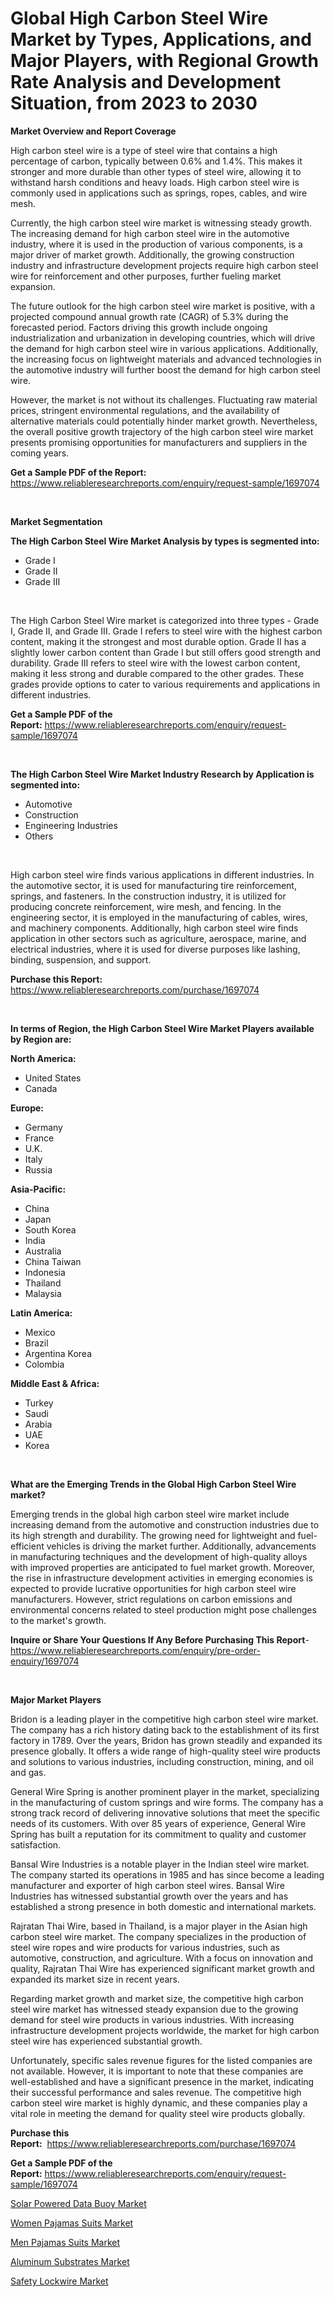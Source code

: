 <p><h1>Global High Carbon Steel Wire Market by Types, Applications, and Major Players, with Regional Growth Rate Analysis and Development Situation, from 2023 to 2030</h1></p><p><strong>Market Overview and Report Coverage</strong></p>
<p><p>High carbon steel wire is a type of steel wire that contains a high percentage of carbon, typically between 0.6% and 1.4%. This makes it stronger and more durable than other types of steel wire, allowing it to withstand harsh conditions and heavy loads. High carbon steel wire is commonly used in applications such as springs, ropes, cables, and wire mesh.</p><p>Currently, the high carbon steel wire market is witnessing steady growth. The increasing demand for high carbon steel wire in the automotive industry, where it is used in the production of various components, is a major driver of market growth. Additionally, the growing construction industry and infrastructure development projects require high carbon steel wire for reinforcement and other purposes, further fueling market expansion.</p><p>The future outlook for the high carbon steel wire market is positive, with a projected compound annual growth rate (CAGR) of 5.3% during the forecasted period. Factors driving this growth include ongoing industrialization and urbanization in developing countries, which will drive the demand for high carbon steel wire in various applications. Additionally, the increasing focus on lightweight materials and advanced technologies in the automotive industry will further boost the demand for high carbon steel wire.</p><p>However, the market is not without its challenges. Fluctuating raw material prices, stringent environmental regulations, and the availability of alternative materials could potentially hinder market growth. Nevertheless, the overall positive growth trajectory of the high carbon steel wire market presents promising opportunities for manufacturers and suppliers in the coming years.</p></p>
<p><strong>Get a Sample PDF of the Report:</strong> <a href="https://www.reliableresearchreports.com/enquiry/request-sample/1697074">https://www.reliableresearchreports.com/enquiry/request-sample/1697074</a></p>
<p>&nbsp;</p>
<p><strong>Market Segmentation</strong></p>
<p><strong>The High Carbon Steel Wire Market Analysis by types is segmented into:</strong></p>
<p><ul><li>Grade I</li><li>Grade II</li><li>Grade III</li></ul></p>
<p>&nbsp;</p>
<p><p>The High Carbon Steel Wire market is categorized into three types - Grade I, Grade II, and Grade III. Grade I refers to steel wire with the highest carbon content, making it the strongest and most durable option. Grade II has a slightly lower carbon content than Grade I but still offers good strength and durability. Grade III refers to steel wire with the lowest carbon content, making it less strong and durable compared to the other grades. These grades provide options to cater to various requirements and applications in different industries.</p></p>
<p><strong>Get a Sample PDF of the Report:</strong>&nbsp;<a href="https://www.reliableresearchreports.com/enquiry/request-sample/1697074">https://www.reliableresearchreports.com/enquiry/request-sample/1697074</a></p>
<p>&nbsp;</p>
<p><strong>The High Carbon Steel Wire Market Industry Research by Application is segmented into:</strong></p>
<p><ul><li>Automotive</li><li>Construction</li><li>Engineering Industries</li><li>Others</li></ul></p>
<p>&nbsp;</p>
<p><p>High carbon steel wire finds various applications in different industries. In the automotive sector, it is used for manufacturing tire reinforcement, springs, and fasteners. In the construction industry, it is utilized for producing concrete reinforcement, wire mesh, and fencing. In the engineering sector, it is employed in the manufacturing of cables, wires, and machinery components. Additionally, high carbon steel wire finds application in other sectors such as agriculture, aerospace, marine, and electrical industries, where it is used for diverse purposes like lashing, binding, suspension, and support.</p></p>
<p><strong>Purchase this Report:</strong>&nbsp; <a href="https://www.reliableresearchreports.com/purchase/1697074">https://www.reliableresearchreports.com/purchase/1697074</a></p>
<p>&nbsp;</p>
<p><strong>In terms of Region, the High Carbon Steel Wire Market Players available by Region are:</strong></p>
<p>
    <p> <strong> North America: </strong>
        <ul>
            <li>United States</li>
            <li>Canada</li>
        </ul>
        </p> 
    <p> <strong> Europe: </strong>
        <ul>
            <li>Germany</li>
            <li>France</li>
            <li>U.K.</li>
            <li>Italy</li>
            <li>Russia</li>
        </ul>
        </p> 
    <p> <strong> Asia-Pacific: </strong>
        <ul>
            <li>China</li>
            <li>Japan</li>
            <li>South Korea</li>
            <li>India</li>
            <li>Australia</li>
            <li>China Taiwan</li>
            <li>Indonesia</li>
            <li>Thailand</li>
            <li>Malaysia</li>
        </ul>
        </p> 
    <p> <strong> Latin America: </strong>
        <ul>
            <li>Mexico</li>
            <li>Brazil</li>
            <li>Argentina Korea</li>
            <li>Colombia</li>
        </ul>
        </p> 
    <p> <strong> Middle East & Africa: </strong>
        <ul>
            <li>Turkey</li>
            <li>Saudi</li>
            <li>Arabia</li>
            <li>UAE</li>
            <li>Korea</li>
        </ul>
    </p>
    </p>
<p>&nbsp;</p>
<p><strong>What are the Emerging Trends in the Global High Carbon Steel Wire market?</strong></p>
<p><p>Emerging trends in the global high carbon steel wire market include increasing demand from the automotive and construction industries due to its high strength and durability. The growing need for lightweight and fuel-efficient vehicles is driving the market further. Additionally, advancements in manufacturing techniques and the development of high-quality alloys with improved properties are anticipated to fuel market growth. Moreover, the rise in infrastructure development activities in emerging economies is expected to provide lucrative opportunities for high carbon steel wire manufacturers. However, strict regulations on carbon emissions and environmental concerns related to steel production might pose challenges to the market's growth.</p></p>
<p><strong>Inquire or Share Your Questions If Any Before Purchasing This Report</strong>- <a href="https://www.reliableresearchreports.com/enquiry/pre-order-enquiry/1697074">https://www.reliableresearchreports.com/enquiry/pre-order-enquiry/1697074</a></p>
<p>&nbsp;</p>
<p><strong>Major Market Players</strong></p>
<p><p>Bridon is a leading player in the competitive high carbon steel wire market. The company has a rich history dating back to the establishment of its first factory in 1789. Over the years, Bridon has grown steadily and expanded its presence globally. It offers a wide range of high-quality steel wire products and solutions to various industries, including construction, mining, and oil and gas.</p><p>General Wire Spring is another prominent player in the market, specializing in the manufacturing of custom springs and wire forms. The company has a strong track record of delivering innovative solutions that meet the specific needs of its customers. With over 85 years of experience, General Wire Spring has built a reputation for its commitment to quality and customer satisfaction.</p><p>Bansal Wire Industries is a notable player in the Indian steel wire market. The company started its operations in 1985 and has since become a leading manufacturer and exporter of high carbon steel wires. Bansal Wire Industries has witnessed substantial growth over the years and has established a strong presence in both domestic and international markets.</p><p>Rajratan Thai Wire, based in Thailand, is a major player in the Asian high carbon steel wire market. The company specializes in the production of steel wire ropes and wire products for various industries, such as automotive, construction, and agriculture. With a focus on innovation and quality, Rajratan Thai Wire has experienced significant market growth and expanded its market size in recent years.</p><p>Regarding market growth and market size, the competitive high carbon steel wire market has witnessed steady expansion due to the growing demand for steel wire products in various industries. With increasing infrastructure development projects worldwide, the market for high carbon steel wire has experienced substantial growth.</p><p>Unfortunately, specific sales revenue figures for the listed companies are not available. However, it is important to note that these companies are well-established and have a significant presence in the market, indicating their successful performance and sales revenue. The competitive high carbon steel wire market is highly dynamic, and these companies play a vital role in meeting the demand for quality steel wire products globally.</p></p>
<p><strong>Purchase this Report:</strong>&nbsp;&nbsp;<a href="https://www.reliableresearchreports.com/purchase/1697074">https://www.reliableresearchreports.com/purchase/1697074</a></p>
<p></p>
<p><strong>Get a Sample PDF of the Report:</strong>&nbsp;<a href="https://www.reliableresearchreports.com/enquiry/request-sample/1697074">https://www.reliableresearchreports.com/enquiry/request-sample/1697074</a></p>
<p><p><a href="https://medium.com/@joanacasper19/solar-powered-data-buoy-market-insight-market-trends-growth-forecasted-from-2023-to-2030-db9924d12019">Solar Powered Data Buoy Market</a></p><p><a href="https://medium.com/@joanobrien1990/women-pajamas-suits-nbsp-market-focuses-on-market-share-size-and-projected-forecast-till-2030-4e52ad357008">Women Pajamas Suits Market</a></p><p><a href="https://medium.com/@rosejohnson762014/analyzing-men-pajamas-suits-market-global-industry-perspective-and-forecast-2023-to-2030-9a0f6254fcb5">Men Pajamas Suits Market</a></p><p><a href="https://github.com/Chiragrp26/Market-Research-Report-List-1/blob/main/aluminum-substrates-market.md">Aluminum Substrates Market</a></p><p><a href="https://github.com/santosh758595/Market-Research-Report-List-1/blob/main/safety-lockwire-market.md">Safety Lockwire Market</a></p></p>